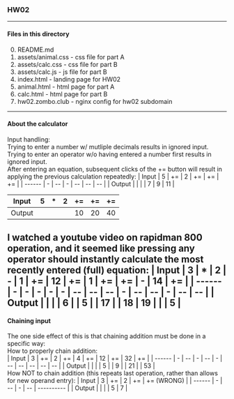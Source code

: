 ### HW02
------ 
#### Files in this directory
0) README.md  
1) assets/animal.css - css file for part A  
2) assets/calc.css - css file for part B  
3) assets/calc.js - js file for part B  
4) index.html - landing page for HW02  
5) animal.html - html page for part A  
6) calc.html - html page for part B  
7) hw02.zombo.club - nginx config for hw02 subdomain
------ 
#### About the calculator
Input handling:  
Trying to enter a number w/ mutliple decimals results in ignored input.  
Trying to enter an operator w/o having entered a number first results in ignored input.  
After entering an equation, subsequent clicks of the += button will result in applying the previous calculation repeatedly:
| Input  | 5 | += | 2 | += | += | += |
| ------ | - | -- | - | -- | -- | -- |
| Output |   |    |   | 7  | 9  | 11 |

| Input  | 5 | * | 2 | += | += | += |
| ------ | - | - | - | -- | -- | -- |
| Output |   |   |   | 10 | 20 | 40 |
I watched a youtube video on rapidman 800 operation, and it seemed like pressing any operator should instantly calculate the most recently entered (full) equation:
| Input  | 3 | * | 2 | - | 1 | += | 12 | += | 1 | += | += | - | 14 | += |
| ------ | - | - | - | - | - | -- | -- | -- | - | -- | -- | - | -- | -- |
| Output |   |   |   | 6 |   | 5  |    | 17 |   | 18 | 19 |   |    | 5  |
------
#### Chaining input
The one side effect of this is that chaining addition must be done in a specific way:  
How to properly chain addition:  
| Input  | 3 | += | 2 | += | 4 | += | 12 | += | 32 | += |
| ------ | - | -- | - | -- | - | -- | -- | -- | -- | -- |
| Output |   |    |   | 5  |   | 9  |    | 21 |    | 53 |  
How NOT to chain addition (this repeats last operation, rather than allows for new operand entry):
| Input  | 3 | += | 2 | += | += (WRONG) |
| ------ | - | -- | - | -- | ---------- |
| Output |   |    |   | 5  |     7      |